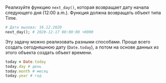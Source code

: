 
Реализуйте функцию `next_day()`, которая возвращает дату начала следующего дня (12:00 a.m.). Функция должна возвращать объект типа Time.

```ruby
# Дата вызова: 16.12.2020
next_day(); # 2020-12-17 00:00:00 +0000
```

Эту задачу можно реализовать разными способами. Проще всего создать сегодняшнюю дату (`Date.today`), а потом на основе данных из этого объекта создать объект времени.

```ruby
today = Date.today
today.day # день
today.month # месяц
today.year # год
```
